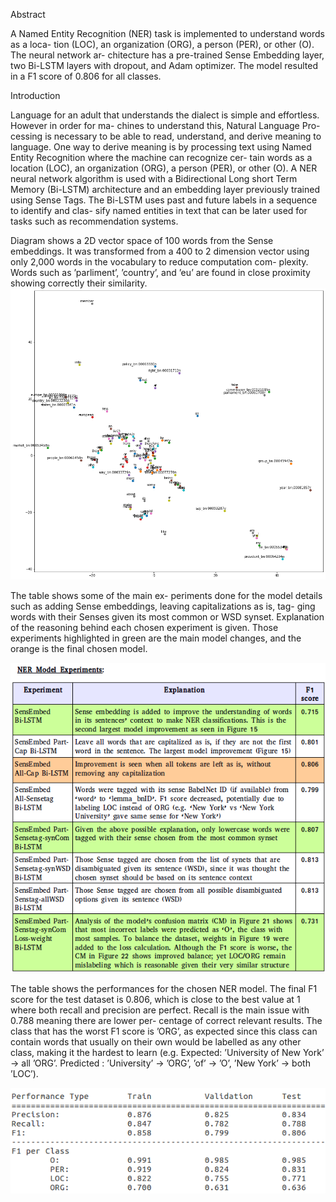 Abstract

A Named Entity Recognition (NER) task is
implemented to understand words as a loca-
tion (LOC), an organization (ORG), a person
(PER), or other (O). The neural network ar-
chitecture has a pre-trained Sense Embedding
layer, two Bi-LSTM layers with dropout, and
Adam optimizer. The model resulted in a F1
score of 0.806 for all classes.

Introduction

Language for an adult that understands the dialect
is simple and effortless. However in order for ma-
chines to understand this, Natural Language Pro-
cessing is necessary to be able to read, understand,
and derive meaning to language. One way to derive
meaning is by processing text using Named Entity
Recognition where the machine can recognize cer-
tain words as a location (LOC), an organization
(ORG), a person (PER), or other (O).
A NER neural network algorithm is used with a
Bidirectional Long short Term Memory (Bi-LSTM)
architecture and an embedding layer previously
trained using Sense Tags. The Bi-LSTM uses past
and future labels in a sequence to identify and clas-
sify named entities in text that can be later used for
tasks such as recommendation systems.

Diagram shows a 2D vector space of 100
words from the Sense embeddings. It was transformed
from a 400 to 2 dimension vector using only 2,000
words in the vocabulary to reduce computation com-
plexity. Words such as ’parliment’, ’country’, and ’eu’
are found in close proximity showing correctly their
similarity.
![](hw1/stud/images/embed_vector_1.png)

The table shows some of the main ex-
periments done for the model details such as adding
Sense embeddings, leaving capitalizations as is, tag-
ging words with their Senses given its most common
or WSD synset. Explanation of the reasoning behind
each chosen experiment is given. Those experiments
highlighted in green are the main model changes, and
the orange is the final chosen model.

![](hw1/stud/images/Table_model_exper.png)

The table shows the performances for the
chosen NER model. The final F1 score for the test
dataset is 0.806, which is close to the best value at 1
where both recall and precision are perfect. Recall is
the main issue with 0.788 meaning there are lower per-
centage of correct relevant results. The class that has
the worst F1 score is ’ORG’, as expected since this
class can contain words that usually on their own would
be labelled as any other class, making it the hardest to
learn (e.g. Expected: ’University of New York’ → all
’ORG’. Predicted : ’University’ → ’ORG’, ’of’ → ’O’,
’New York’ → both ’LOC’).

![](hw1/stud/images/Final_Performance_table_NER.png)

